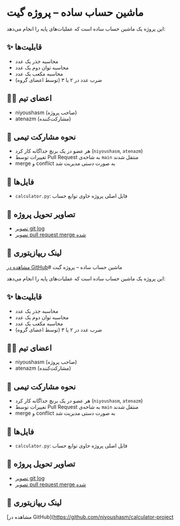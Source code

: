 # ماشین حساب ساده – پروژه گیت

این پروژه یک ماشین حساب ساده است که عملیات‌های پایه را انجام می‌دهد:

## ✨ قابلیت‌ها
- محاسبه جذر یک عدد
- محاسبه توان دوم یک عدد
- محاسبه مکعب یک عدد
- ضرب عدد در ۲ یا ۳ (توسط اعضای گروه)

## 🧑‍💻 اعضای تیم
- niyoushasm (صاحب پروژه)
- atenazm (مشارکت‌کننده)

## 🔁 نحوه مشارکت تیمی
- هر عضو در یک برنچ جداگانه کار کرد (`niyoushasm`, `atenazm`)
- تغییرات توسط Pull Request به شاخه‌ی `main` منتقل شدند
- merge و conflict به صورت دستی مدیریت شد

## 📂 فایل‌ها
- `calculator.py`: فایل اصلی پروژه حاوی توابع حساب

## 📸 تصاویر تحویل پروژه
- [تصویر git log](./screenshots/git-log.png)
- [تصویر pull request merge شده](./screenshots/pull-request.png)

## 🔗 لینک ریپازیتوری
[مشاهده در GitHub](https://github.com/niyoushasm/calculator-project)# ماشین حساب ساده – پروژه گیت

این پروژه یک ماشین حساب ساده است که عملیات‌های پایه را انجام می‌دهد:

## ✨ قابلیت‌ها
- محاسبه جذر یک عدد
- محاسبه توان دوم یک عدد
- محاسبه مکعب یک عدد
- ضرب عدد در ۲ یا ۳ (توسط اعضای گروه)

## 🧑‍💻 اعضای تیم
- niyoushasm (صاحب پروژه)
- atenazm (مشارکت‌کننده)

## 🔁 نحوه مشارکت تیمی
- هر عضو در یک برنچ جداگانه کار کرد (`niyoushasm`, `atenazm`)
- تغییرات توسط Pull Request به شاخه‌ی `main` منتقل شدند
- merge و conflict به صورت دستی مدیریت شد

## 📂 فایل‌ها
- `calculator.py`: فایل اصلی پروژه حاوی توابع حساب

## 📸 تصاویر تحویل پروژه
- [تصویر git log](./screenshots/git-log.png)
- [تصویر pull request merge شده](./screenshots/pull-request.png)

## 🔗 لینک ریپازیتوری
[مشاهده در GitHub](https://github.com/niyoushasm/calculator-project
